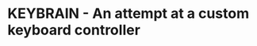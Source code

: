 KEYBRAIN - An attempt at a custom keyboard controller
=============================================

